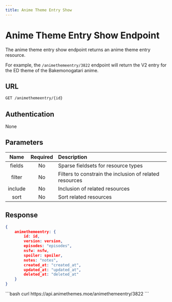 ```yaml
---
title: Anime Theme Entry Show
---
```


<Block>

# Anime Theme Entry Show Endpoint

The anime theme entry show endpoint returns an anime theme entry resource.

For example, the `/animethemeentry/3822` endpoint will return the V2 entry for the ED theme of the Bakemonogatari anime.

## URL

```sh
GET /animethemeentry/{id}
```

## Authentication

None

## Parameters

| Name    | Required | Description                                             |
| :-----: | :------: | :------------------------------------------------------ |
| fields  | No       | Sparse fieldsets for resource types                     |
| filter  | No       | Filters to constrain the inclusion of related resources |
| include | No       | Inclusion of related resources                          |
| sort    | No       | Sort related resources                                  |

## Response

```json
{
    animethemeentry: {
        id: id,
        version: version,
        episodes: "episodes",
        nsfw: nsfw,
        spoiler: spoiler,
        notes: "notes",
        created_at: "created_at",
        updated_at: "updated_at",
        deleted_at: "deleted_at"
    }
}
```

<Example>

<CURL>
```bash
curl https://api.animethemes.moe/animethemeentry/3822
```
</CURL>

</Example>

</Block>